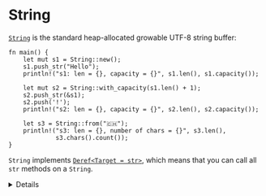 # String

[`String`][1] is the standard heap-allocated growable UTF-8 string buffer:

```rust,editable
fn main() {
    let mut s1 = String::new();
    s1.push_str("Hello");
    println!("s1: len = {}, capacity = {}", s1.len(), s1.capacity());

    let mut s2 = String::with_capacity(s1.len() + 1);
    s2.push_str(&s1);
    s2.push('!');
    println!("s2: len = {}, capacity = {}", s2.len(), s2.capacity());

    let s3 = String::from("🇨🇭");
    println!("s3: len = {}, number of chars = {}", s3.len(),
             s3.chars().count());
}
```

`String` implements [`Deref<Target = str>`][2], which means that you can call all
`str` methods on a `String`.

[1]: https://doc.rust-lang.org/std/string/struct.String.html
[2]: https://doc.rust-lang.org/std/string/struct.String.html#deref-methods-str

<details>

* `String::new` returns a new empty string, use `String::with capacity` when you know how much data you want to push to the string.
* `String::len` returns the size of the `String` in bytes (which can be different from its length in characters).
* `String::chars` returns an iterator over the actual characters. Note that a `char` can be different from what a human will consider a "character" due to [grapheme clusters](https://docs.rs/unicode-segmentation/latest/unicode_segmentation/struct.Graphemes.html).
*  When people refer to strings they could either be talking about `&str` or `String`.  
* When a type implements `Deref<Target = T>`, the compiler will let you transparently call methods from `T`.
    * `String` implements `Deref<Target = str>` which transparently gives it access to `str`'s methods.
    * Write and compare `let s3 = s1.deref();` and  `let s3 = &*s1`;.
* `String` is implemented as a wrapper around a vector of bytes, many of the operations you see supported on vectors are also supported on `String`, but with some extra guarantees.
* Compare the different ways to index a Strings by using `s3[i]` and `s3.chars.nth(i).unwrap()` where `i` is in-bound, out-of-bounds, and "on" the flag unicode character.

</details>
